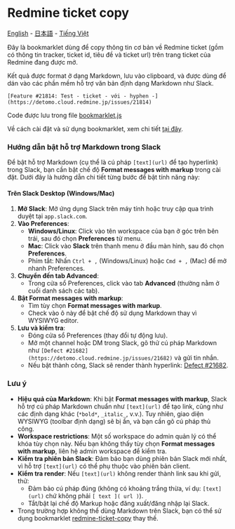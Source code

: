 # Redmine ticket copy

[English](README.en.md) - [日本語](README.ja.md) - [Tiếng Việt](README.md)

Đây là bookmarklet dùng để copy thông tin cơ bản về Redmine ticket (gồm có thông tin tracker, ticket id, tiêu đề và ticket url) trên trang ticket của Redmine đang được mở.

Kết quả được format ở dạng Markdown, lưu vào clipboard, và được dùng để dán vào các phần mềm hỗ trợ văn bản định dạng Markdown như Slack.
```
[Feature #21814: Test - ticket - với - hyphen -](https://detomo.cloud.redmine.jp/issues/21814)
```

Code được lưu trong file [bookmarklet.js](bookmarklet.js)

Về cách cài đặt và sử dụng bookmarklet, xem chi tiết [tại đây](../../README.md).

### Hướng dẫn bật hỗ trợ Markdown trong Slack

Để bật hỗ trợ Markdown (cụ thể là cú pháp `[text](url)` để tạo hyperlink) trong Slack, bạn cần bật chế độ **Format messages with markup** trong cài đặt. Dưới đây là hướng dẫn chi tiết từng bước để bật tính năng này:

#### Trên Slack Desktop (Windows/Mac)
1. **Mở Slack**: Mở ứng dụng Slack trên máy tính hoặc truy cập qua trình duyệt tại `app.slack.com`.
2. **Vào Preferences**:
   - **Windows/Linux**: Click vào tên workspace của bạn ở góc trên bên trái, sau đó chọn **Preferences** từ menu.
   - **Mac**: Click vào **Slack** trên thanh menu ở đầu màn hình, sau đó chọn **Preferences**.
   - Phím tắt: Nhấn `Ctrl + ,` (Windows/Linux) hoặc `Cmd + ,` (Mac) để mở nhanh Preferences.
3. **Chuyển đến tab Advanced**:
   - Trong cửa sổ Preferences, click vào tab **Advanced** (thường nằm ở cuối danh sách các tab).
4. **Bật Format messages with markup**:
   - Tìm tùy chọn **Format messages with markup**.
   - Check vào ô này để bật chế độ sử dụng Markdown thay vì WYSIWYG editor.
5. **Lưu và kiểm tra**:
   - Đóng cửa sổ Preferences (thay đổi tự động lưu).
   - Mở một channel hoặc DM trong Slack, gõ thử cú pháp Markdown như `[Defect #21682](https://detomo.cloud.redmine.jp/issues/21682)` và gửi tin nhắn.
   - Nếu bật thành công, Slack sẽ render thành hyperlink: [Defect #21682](https://detomo.cloud.redmine.jp/issues/21682).

### Lưu ý
- **Hiệu quả của Markdown**: Khi bật **Format messages with markup**, Slack hỗ trợ cú pháp Markdown chuẩn như `[text](url)` để tạo link, cũng như các định dạng khác (`*bold*`, `_italic_`, v.v.). Tuy nhiên, giao diện WYSIWYG (toolbar định dạng) sẽ bị ẩn, và bạn cần gõ cú pháp thủ công.
- **Workspace restrictions**: Một số workspace do admin quản lý có thể khóa tùy chọn này. Nếu bạn không thấy tùy chọn **Format messages with markup**, liên hệ admin workspace để kiểm tra.
- **Kiểm tra phiên bản Slack**: Đảm bảo bạn dùng phiên bản Slack mới nhất, vì hỗ trợ `[text](url)` có thể phụ thuộc vào phiên bản client.
- **Kiểm tra render**: Nếu `[text](url)` không render thành link sau khi gửi, thử:
  - Đảm bảo cú pháp đúng (không có khoảng trắng thừa, ví dụ: `[text](url)` chứ không phải `[ text ]( url )`).
  - Tắt/bật lại chế độ Markup hoặc đăng xuất/đăng nhập lại Slack.
- Trong trường hợp không thể dùng Markdown trên Slack, bạn có thể sử dụng bookmarklet [redmine-ticket-copy](../redmine-ticket-copy) thay thế.